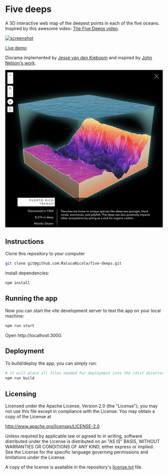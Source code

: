 # Five deeps

A 3D interactive web map of the deepest points in each of the five oceans. Inspired by this awesome video: [The Five Deeps video](https://www.youtube.com/watch?v=tn4GJyuKBN8&ab_channel=Esri).

[![screenshot](./public/screenshot.png)](https://geoxc-apps4.bd.esri.com/five-deeps/)

[Live demo](https://geoxc-apps4.bd.esri.com/five-deeps/)

Diorama implemented by [Jesse van den Kieboom](https://github.com/jkieboom) and inspired by [John Nelson's work](https://www.youtube.com/watch?v=ehJhR3lgjNw&ab_channel=JohnNelson).

![diorama](./public/diorama.png)

## Instructions

Clone this repository to your computer

```sh
git clone git@github.com:RalucaNicola/five-deeps.git
```

Install dependencies:

```sh
npm install
```

## Running the app

Now you can start the vite development server to test the app on your local machine:

```sh
npm run start
```

Open http://localhost:3000.

## Deployment

To build/deploy the app, you can simply run:

```sh
# it will place all files needed for deployment into the /dist directory
npm run build
```

## Licensing

Licensed under the Apache License, Version 2.0 (the "License");
you may not use this file except in compliance with the License.
You may obtain a copy of the License at

http://www.apache.org/licenses/LICENSE-2.0

Unless required by applicable law or agreed to in writing, software
distributed under the License is distributed on an "AS IS" BASIS,
WITHOUT WARRANTIES OR CONDITIONS OF ANY KIND, either express or implied.
See the License for the specific language governing permissions and
limitations under the License.

A copy of the license is available in the repository's [license.txt](license.txt) file.
